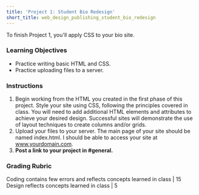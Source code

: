 ```yaml
---
title: 'Project 1: Student Bio Redesign'
short_title: web_design_publishing_student_bio_redesign
---
```


To finish Project 1, you'll apply CSS to your bio site.

### Learning Objectives

- Practice writing basic HTML and CSS.
- Practice uploading files to a server.

### Instructions

1. Begin working from the HTML you created in the first phase of this project. Style your site using CSS, following the principles covered in class. You will need to add additional HTML elements and attributes to achieve your desired design. Successful sites will demonstrate the use of layout techniques to create columns and/or grids.
4. Upload your files to your server. The main page of your site should be named index.html. I should be able to access your site at www.yourdomain.com.
5. __Post a link to your project in #general.__

### Grading Rubric

Coding contains few errors and reflects concepts learned in class | 15
Design reflects concepts learned in class | 5
